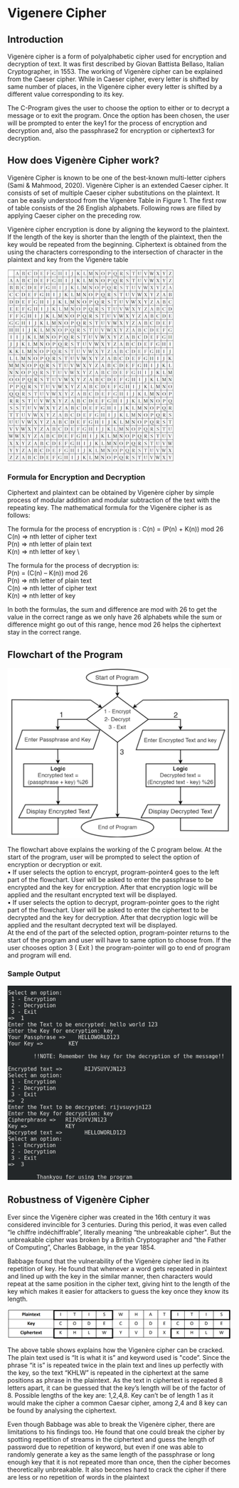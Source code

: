 # Vigenere Cipher

## Introduction
Vigenère cipher is a form of polyalphabetic cipher used for encryption and decryption of text. It was first described by Giovan Battista Bellaso, Italian Cryptographer, in 1553. The working of Vigenère cipher can be explained from the Caeser cipher. While in Caeser cipher, every letter is shifted by same number of places, in the Vigenère cipher every letter is shifted by a different value corresponding to its key.

The C-Program gives the user to choose the option to either or to decrypt a message or to exit the program. Once the option has been chosen, the user will be prompted to enter the key1 for the process of encryption and decryption and, also the passphrase2
for encryption or ciphertext3 for decryption.


## How does Vigenère Cipher work?
Vigenère Cipher is known to be one of the best-known multi-letter ciphers (Sami & Mahmood, 2020). Vigenère Cipher is an extended Caeser cipher. It consists of set of multiple Caeser cipher substitutions on the plaintext. It can be easily understood from the Vigenère Table in Figure 1. The first row of table consists of the 26 English alphabets. Following rows are filled by applying Caeser cipher on the preceding row.

Vigenère cipher encryption is done by aligning the keyword to the plaintext. If the length of the key is shorter than the length of the plaintext, then the key would be repeated from the beginning. Ciphertext is obtained from the using the characters corresponding to the intersection of character in the plaintext and key from the Vigenère table

![](Images/Vigenere%20Table.jpg)

### Formula for Encryption and Decryption
Ciphertext and plaintext can be obtained by Vigenère cipher by simple process of modular addition and modular subtraction of the text with the repeating key. The mathematical formula for the Vigenère cipher is as follows:

The formula for the process of encryption is : C(n) = (P(n) + K(n)) mod 26 \
C(n) => nth letter of cipher text \
P(n) => nth letter of plain text \
K(n) => nth letter of key \

The formula for the process of decryption is:\
P(n) = (C(n) – K(n)) mod 26 \
P(n) => nth letter of plain text \
C(n) => nth letter of cipher text \
K(n) => nth letter of key

In both the formulas, the sum and difference are mod with 26 to get the value in the correct range as we only have 26 alphabets while the sum or difference might go out of this range, hence mod 26 helps the ciphertext stay in the correct range.


## Flowchart of the Program

![](Images/Flowchart.png)

The flowchart above explains the working of the C program below. At the start of the program, user will be prompted to select the option of encryption or decryption or exit.\
• If user selects the option to encrypt, program-pointer4 goes to the left part of the flowchart. User will be asked to enter the passphrase to be encrypted and the key for encryption. After that encryption logic will be applied and the resultant encrypted text will be displayed.\
• If user selects the option to decrypt, program-pointer goes to the right part of the flowchart. User will be asked to enter the ciphertext to be decrypted and the key for decryption. After that decryption logic will be applied and the resultant decrypted text will be displayed.\
At the end of the part of the selected option, program-pointer returns to the start of the program and user will have to same option to choose from. If the user chooses option 3 ( Exit ) the program-pointer will go to end of program and program will end.

### Sample Output

![](Images/Sample%20Output.png)

## Robustness of Vigenère Cipher

Ever since the Vigenère cipher was created in the 16th century it was considered invincible for 3 centuries. During this period, it was even called “le chiffre indéchiffrable”, literally meaning “the unbreakable cipher". But the unbreakable cipher was broken by a British Cryptographer and “the Father of Computing”, Charles Babbage, in the year 1854.

Babbage found that the vulnerability of the Vigenère cipher lied in its repetition of key. He found that whenever a word gets repeated in plaintext and lined up with the key in the similar manner, then characters would repeat at the same position in the cipher text, giving hint to the length of the key which makes it easier for attackers to guess the key once they know its length.

![](Images/Cipher%20robustness.png)

The above table shows explains how the Vigenère cipher can be cracked. The plain text used is “It is what it is” and keyword used is "code”. Since the phrase “it is” is repeated twice in the plain text and lines up perfectly with the key, so the text “KHLW” is repeated in the ciphertext at the same positions as phrase in the plaintext. As the text in ciphertext is repeated 8 letters apart, it can be guessed that the key’s length will be of the factor of 8.
Possible lengths of the key are: 1,2,4,8. Key can’t be of length 1 as it would make the cipher a common Caesar cipher, among 2,4 and 8 key can be found by analysing the ciphertext.

Even though Babbage was able to break the Vigenère cipher, there are limitations to his findings too. He found that one could break the cipher by spotting repetition of streams in the ciphertext and guess the length of password due to repetition of keyword, but even if one was able to randomly generate a key as the same length of the passphrase or long enough key that it is not repeated more than once, then the cipher becomes theoretically unbreakable. It also becomes hard to crack the cipher if there are less or no repetition of words in the plaintext
